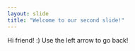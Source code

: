 ```yaml
---
layout: slide
title: "Welcome to our second slide!"
---
```

Hi friend! :)
Use the left arrow to go back!
